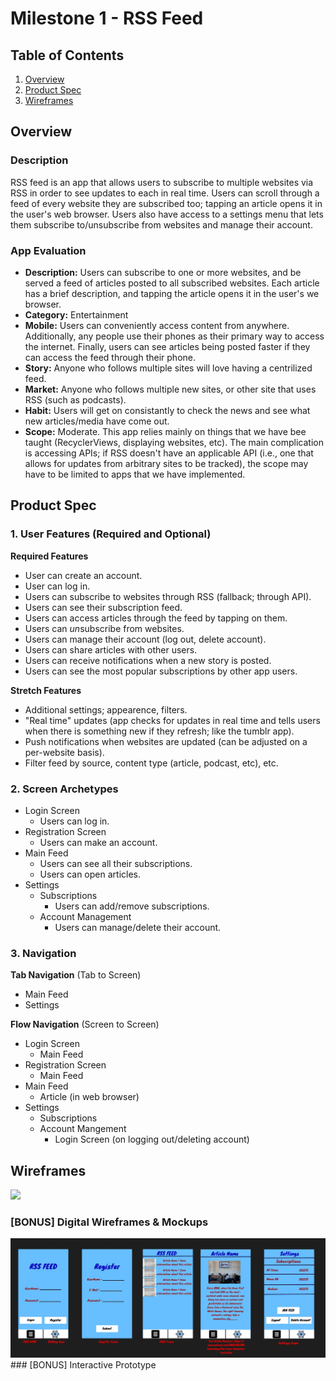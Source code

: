 # Milestone 1 - RSS Feed

## Table of Contents

1. [Overview](#Overview)
1. [Product Spec](#Product-Spec)
1. [Wireframes](#Wireframes)

## Overview

### Description

RSS feed is an app that allows users to subscribe to multiple websites via RSS in order to see updates to each in real time. Users can scroll through a feed of every website they are subscribed too; tapping an article opens it in the user's web browser. Users also have access to a settings menu that lets them subscribe to/unsubscribe from websites and manage their account.

### App Evaluation

   - **Description:** Users can subscribe to one or more websites, and be served a feed of articles posted to all subscribed websites. Each article has a brief description, and tapping the article opens it in the user's we browser.
   - **Category:** Entertainment
   - **Mobile:** Users can conveniently access content from anywhere. Additionally, any people use their phones as their primary way to access the internet. Finally, users can see articles being posted faster if they can access the feed through their phone.
   - **Story:** Anyone who follows multiple sites will love having a centrilized feed.
   - **Market:** Anyone who follows multiple new sites, or other site that uses RSS (such as podcasts).
   - **Habit:** Users will get on consistantly to check the news and see what new articles/media have come out.
   - **Scope:** Moderate. This app relies mainly on things that we have bee taught (RecyclerViews, displaying websites, etc). The main complication is accessing APIs; if RSS doesn't have an applicable API (i.e., one that allows for updates from arbitrary sites to be tracked), the scope may have to be limited to apps that we have implemented.

## Product Spec

### 1. User Features (Required and Optional)

**Required Features**

* User can create an account.
* User can log in.
* Users can subscribe to websites through RSS (fallback; through API).
* Users can see their subscription feed.
* Users can access articles through the feed by tapping on them.
* Users can *un*subscribe from websites.
* Users can manage their account (log out, delete account).
* Users can share articles with other users.
* Users can receive notifications when a new story is posted.
* Users can see the most popular subscriptions by other app users.

**Stretch Features**

* Additional settings; appearence, filters.
* "Real time" updates (app checks for updates in real time and tells users when there is something new if they refresh; like the tumblr app).
* Push notifications when websites are updated (can be adjusted on a per-website basis).
* Filter feed by source, content type (article, podcast, etc), etc.

### 2. Screen Archetypes

- Login Screen
  - Users can log in.
- Registration Screen
  - Users can make an account.
- Main Feed
    - Users can see all their subscriptions.
    - Users can open articles.
- Settings
    - Subscriptions
        - Users can add/remove subscriptions.
    - Account Management
        - Users can manage/delete their account.

### 3. Navigation

**Tab Navigation** (Tab to Screen)

* Main Feed
* Settings

**Flow Navigation** (Screen to Screen)

- Login Screen
  - Main Feed
- Registration Screen
  - Main Feed
- Main Feed
    - Article (in web browser)
- Settings
    - Subscriptions
    - Account Mangement
        - Login Screen (on logging out/deleting account)


## Wireframes
<img src="https://user-images.githubusercontent.com/69495267/226485966-8dd98a82-4496-464f-a1c7-17e11961edee.jpg" width=600>


### [BONUS] Digital Wireframes & Mockups
<img src='https://github.com/CS388-Spring-2023-Project/RSS-Feed/blob/main/wireframe_1.jpg'>
### [BONUS] Interactive Prototype
